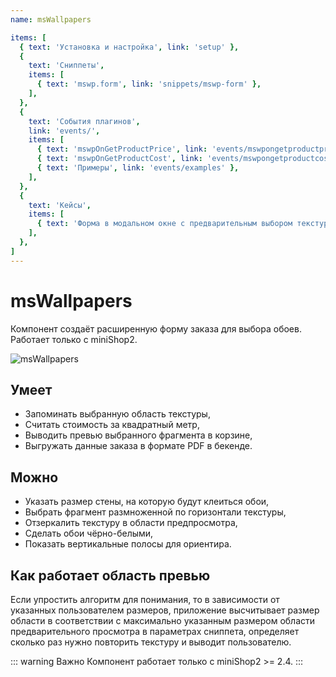 ```yaml
---
name: msWallpapers

items: [
  { text: 'Установка и настройка', link: 'setup' },
  {
    text: 'Сниппеты',
    items: [
      { text: 'mswp.form', link: 'snippets/mswp-form' },
    ],
  },
  {
    text: 'События плагинов',
    link: 'events/',
    items: [
      { text: 'mswpOnGetProductPrice', link: 'events/mswpongetproductprice' },
      { text: 'mswpOnGetProductCost', link: 'events/mswpongetproductcost' },
      { text: 'Примеры', link: 'events/examples' },
    ],
  },
  {
    text: 'Кейсы',
    items: [
      { text: 'Форма в модальном окне с предварительным выбором текстуры', link: 'cases/modal-form' },
    ],
  },
]
---
```

# msWallpapers

Компонент создаёт расширенную форму заказа для выбора обоев. Работает только с miniShop2.

![msWallpapers](https://file.modx.pro/files/0/8/a/08a9f68098e8f4f5891f8d7a35a215cb.png)

## Умеет

- Запоминать выбранную область текстуры,
- Считать стоимость за квадратный метр,
- Выводить превью выбранного фрагмента в корзине,
- Выгружать данные заказа в формате PDF в бекенде.

## Можно

- Указать размер стены, на которую будут клеиться обои,
- Выбрать фрагмент размноженной по горизонтали текстуры,
- Отзеркалить текстуру в области предпросмотра,
- Сделать обои чёрно-белыми,
- Показать вертикальные полосы для ориентира.

## Как работает область превью

Если упростить алгоритм для понимания, то в зависимости от указанных пользователем размеров, приложение высчитывает размер области в соответствии с максимально указанным размером области предварительного просмотра в параметрах сниппета, определяет сколько раз нужно повторить текстуру и выводит пользователю.

::: warning Важно
Компонент работает только с miniShop2 >= 2.4.
:::
